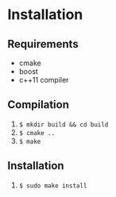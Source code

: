 # Installation

## Requirements
 * cmake 
 * boost
 * c++11 compiler

## Compilation
 1. `$ mkdir build && cd build`
 2. `$ cmake ..`
 2. `$ make`

## Installation
 1. `$ sudo make install`

